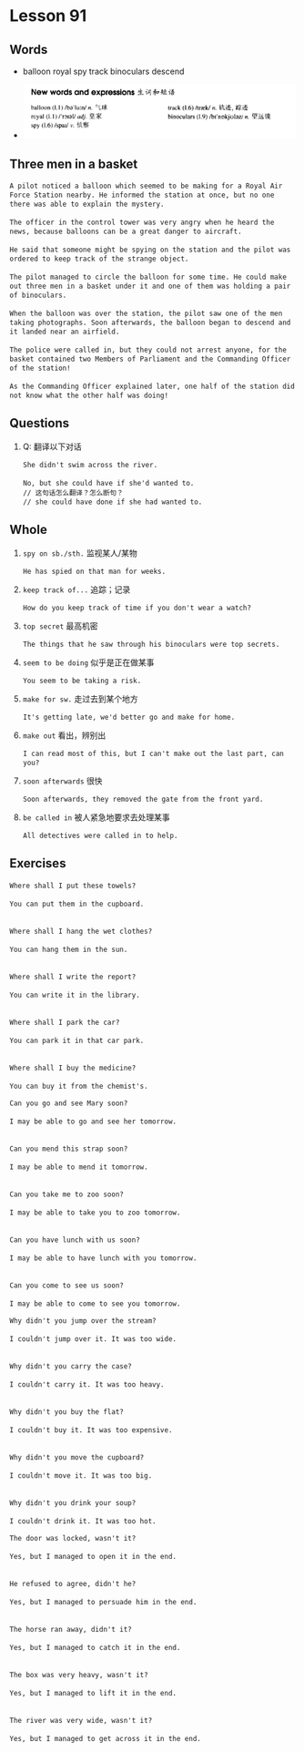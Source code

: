 # Lesson 91

## Words

- balloon royal spy track binoculars descend

- ![Words](../../../Images/Part2/10/words-91.png)

## Three men in a basket

```
A pilot noticed a balloon which seemed to be making for a Royal Air Force Station nearby. He informed the station at once, but no one there was able to explain the mystery.

The officer in the control tower was very angry when he heard the news, because balloons can be a great danger to aircraft.

He said that someone might be spying on the station and the pilot was ordered to keep track of the strange object.

The pilot managed to circle the balloon for some time. He could make out three men in a basket under it and one of them was holding a pair of binoculars.

When the balloon was over the station, the pilot saw one of the men taking photographs. Soon afterwards, the balloon began to descend and it landed near an airfield.

The police were called in, but they could not arrest anyone, for the basket contained two Members of Parliament and the Commanding Officer of the station!

As the Commanding Officer explained later, one half of the station did not know what the other half was doing!
```

## Questions

1. Q: 翻译以下对话

   ```
   She didn't swim across the river.

   No, but she could have if she'd wanted to.
   // 这句话怎么翻译？怎么断句？
   // she could have done if she had wanted to.
   ```

## Whole

1. `spy on sb./sth.` 监视某人/某物

   ```
   He has spied on that man for weeks.
   ```

2. `keep track of...` 追踪；记录

   ```
   How do you keep track of time if you don't wear a watch?
   ```

3. `top secret` 最高机密

   ```
   The things that he saw through his binoculars were top secrets.
   ```

4. `seem to be doing` 似乎是正在做某事

   ```
   You seem to be taking a risk.
   ```

5. `make for sw.` 走过去到某个地方

   ```
   It's getting late, we'd better go and make for home.
   ```

6. `make out` 看出，辨别出

   ```
   I can read most of this, but I can't make out the last part, can you?
   ```

7. `soon afterwards` 很快

   ```
   Soon afterwards, they removed the gate from the front yard.
   ```

8. `be called in` 被人紧急地要求去处理某事

   ```
   All detectives were called in to help.
   ```

## Exercises

```
Where shall I put these towels?

You can put them in the cupboard.


Where shall I hang the wet clothes?

You can hang them in the sun.


Where shall I write the report?

You can write it in the library.


Where shall I park the car?

You can park it in that car park.


Where shall I buy the medicine?

You can buy it from the chemist's.
```

```
Can you go and see Mary soon?

I may be able to go and see her tomorrow.


Can you mend this strap soon?

I may be able to mend it tomorrow.


Can you take me to zoo soon?

I may be able to take you to zoo tomorrow.


Can you have lunch with us soon?

I may be able to have lunch with you tomorrow.


Can you come to see us soon?

I may be able to come to see you tomorrow.
```

```
Why didn't you jump over the stream?

I couldn't jump over it. It was too wide.


Why didn't you carry the case?

I couldn't carry it. It was too heavy.


Why didn't you buy the flat?

I couldn't buy it. It was too expensive.


Why didn't you move the cupboard?

I couldn't move it. It was too big.


Why didn't you drink your soup?

I couldn't drink it. It was too hot.
```

```
The door was locked, wasn't it?

Yes, but I managed to open it in the end.


He refused to agree, didn't he?

Yes, but I managed to persuade him in the end.


The horse ran away, didn't it?

Yes, but I managed to catch it in the end.


The box was very heavy, wasn't it?

Yes, but I managed to lift it in the end.


The river was very wide, wasn't it?

Yes, but I managed to get across it in the end.
```
